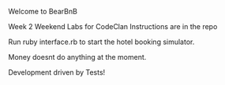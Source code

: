 Welcome to BearBnB

Week 2 Weekend Labs for CodeClan
Instructions are in the repo

Run 
  ruby interface.rb 
to start the hotel booking simulator.

Money doesnt do anything at the moment.

Development driven by Tests!
